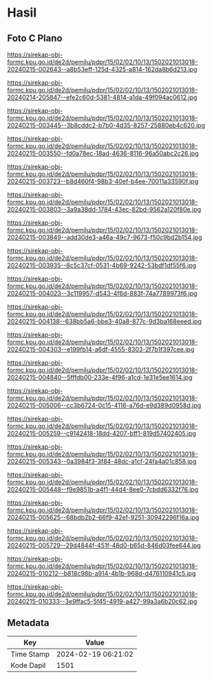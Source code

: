 # Hasil

## Foto C Plano

https://sirekap-obj-formc.kpu.go.id/de2d/pemilu/pdpr/15/02/02/10/13/1502021013018-20240215-002643--a8b53eff-125d-4325-a814-162da8b6d213.jpg

https://sirekap-obj-formc.kpu.go.id/de2d/pemilu/pdpr/15/02/02/10/13/1502021013018-20240214-205847--efe2c60d-5381-4814-a1da-49f094ac0612.jpg

https://sirekap-obj-formc.kpu.go.id/de2d/pemilu/pdpr/15/02/02/10/13/1502021013018-20240215-003445--3b8cddc2-b7b0-4d35-8257-25880eb4c620.jpg

https://sirekap-obj-formc.kpu.go.id/de2d/pemilu/pdpr/15/02/02/10/13/1502021013018-20240215-003550--fd0a78ec-18ad-4636-8116-96a50abc2c26.jpg

https://sirekap-obj-formc.kpu.go.id/de2d/pemilu/pdpr/15/02/02/10/13/1502021013018-20240215-003723--b8d460f4-98b3-40ef-b4ee-70011a33590f.jpg

https://sirekap-obj-formc.kpu.go.id/de2d/pemilu/pdpr/15/02/02/10/13/1502021013018-20240215-003803--3a9a38dd-1784-43ec-82bd-9562a120f80e.jpg

https://sirekap-obj-formc.kpu.go.id/de2d/pemilu/pdpr/15/02/02/10/13/1502021013018-20240215-003849--add30de3-a46a-49c7-9673-f50c9bd2b154.jpg

https://sirekap-obj-formc.kpu.go.id/de2d/pemilu/pdpr/15/02/02/10/13/1502021013018-20240215-003935--8c5c37cf-0531-4b69-9242-53bdf1df55f6.jpg

https://sirekap-obj-formc.kpu.go.id/de2d/pemilu/pdpr/15/02/02/10/13/1502021013018-20240215-004023--3c119957-d543-4f6d-883f-74a7789973f6.jpg

https://sirekap-obj-formc.kpu.go.id/de2d/pemilu/pdpr/15/02/02/10/13/1502021013018-20240215-004138--638bb5a6-bbe3-40a8-877c-9d3ba168eeed.jpg

https://sirekap-obj-formc.kpu.go.id/de2d/pemilu/pdpr/15/02/02/10/13/1502021013018-20240215-004303--e199fb14-a6df-4555-8303-2f7b1f397cee.jpg

https://sirekap-obj-formc.kpu.go.id/de2d/pemilu/pdpr/15/02/02/10/13/1502021013018-20240215-004840--5fffdb00-233e-4f96-a1cd-1e31e5ee1614.jpg

https://sirekap-obj-formc.kpu.go.id/de2d/pemilu/pdpr/15/02/02/10/13/1502021013018-20240215-005006--cc3b6724-0c15-4116-a76d-e9d389d0958d.jpg

https://sirekap-obj-formc.kpu.go.id/de2d/pemilu/pdpr/15/02/02/10/13/1502021013018-20240215-005259--c9142418-18dd-4207-bff1-819d57402405.jpg

https://sirekap-obj-formc.kpu.go.id/de2d/pemilu/pdpr/15/02/02/10/13/1502021013018-20240215-005343--0a3984f3-3f84-48dc-a1cf-24fa4a01c858.jpg

https://sirekap-obj-formc.kpu.go.id/de2d/pemilu/pdpr/15/02/02/10/13/1502021013018-20240215-005448--f9e9851b-a4f1-44d4-8ee0-7cbdd6332f76.jpg

https://sirekap-obj-formc.kpu.go.id/de2d/pemilu/pdpr/15/02/02/10/13/1502021013018-20240215-005625--68bdb2b2-66f9-42ef-9251-30942296f16a.jpg

https://sirekap-obj-formc.kpu.go.id/de2d/pemilu/pdpr/15/02/02/10/13/1502021013018-20240215-005729--29d4844f-451f-48d0-b65d-846d03fee644.jpg

https://sirekap-obj-formc.kpu.go.id/de2d/pemilu/pdpr/15/02/02/10/13/1502021013018-20240215-010212--b818c98b-a914-4b1b-968d-d476110941c5.jpg

https://sirekap-obj-formc.kpu.go.id/de2d/pemilu/pdpr/15/02/02/10/13/1502021013018-20240215-010333--3e9ffac5-5f45-4919-a427-99a3a6b20c62.jpg


## Metadata

| Key        | Value               |
| ---------- | ------------------- |
| Time Stamp | 2024-02-19 06:21:02 |
| Kode Dapil | 1501                |



